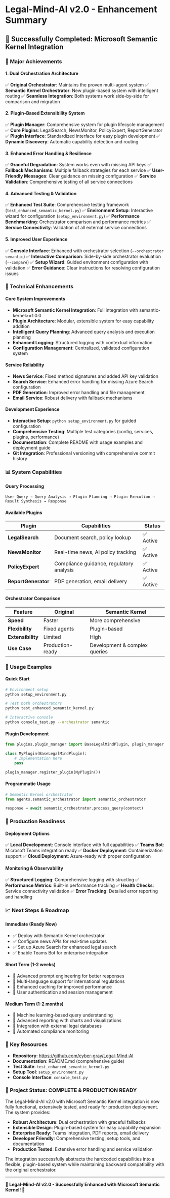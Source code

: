 # Legal-Mind-AI v2.0 - Enhancement Summary

## 🎉 Successfully Completed: Microsoft Semantic Kernel Integration

### 🚀 Major Achievements

#### 1. **Dual Orchestration Architecture**
✅ **Original Orchestrator**: Maintains the proven multi-agent system
✅ **Semantic Kernel Orchestrator**: New plugin-based system with intelligent routing
✅ **Seamless Integration**: Both systems work side-by-side for comparison and migration

#### 2. **Plugin-Based Extensibility System**
✅ **Plugin Manager**: Comprehensive system for plugin lifecycle management
✅ **Core Plugins**: LegalSearch, NewsMonitor, PolicyExpert, ReportGenerator
✅ **Plugin Interface**: Standardized interface for easy plugin development
✅ **Dynamic Discovery**: Automatic capability detection and routing

#### 3. **Enhanced Error Handling & Resilience**
✅ **Graceful Degradation**: System works even with missing API keys
✅ **Fallback Mechanisms**: Multiple fallback strategies for each service
✅ **User-Friendly Messages**: Clear guidance on missing configuration
✅ **Service Validation**: Comprehensive testing of all service connections

#### 4. **Advanced Testing & Validation**
✅ **Enhanced Test Suite**: Comprehensive testing framework (`test_enhanced_semantic_kernel.py`)
✅ **Environment Setup**: Interactive wizard for configuration (`setup_environment.py`)
✅ **Performance Benchmarking**: Orchestrator comparison and performance metrics
✅ **Service Connectivity**: Validation of all external service connections

#### 5. **Improved User Experience**
✅ **Console Interface**: Enhanced with orchestrator selection (`--orchestrator semantic`)
✅ **Interactive Comparison**: Side-by-side orchestrator evaluation (`--compare`)
✅ **Setup Wizard**: Guided environment configuration with validation
✅ **Error Guidance**: Clear instructions for resolving configuration issues

### 🔧 Technical Enhancements

#### Core System Improvements
- **Microsoft Semantic Kernel Integration**: Full integration with semantic-kernel>=1.0.0
- **Plugin Architecture**: Modular, extensible system for easy capability addition
- **Intelligent Query Planning**: Advanced query analysis and execution planning
- **Enhanced Logging**: Structured logging with contextual information
- **Configuration Management**: Centralized, validated configuration system

#### Service Reliability
- **News Service**: Fixed method signatures and added API key validation
- **Search Service**: Enhanced error handling for missing Azure Search configuration
- **PDF Generation**: Improved error handling and file management
- **Email Service**: Robust delivery with fallback mechanisms

#### Development Experience
- **Interactive Setup**: `python setup_environment.py` for guided configuration
- **Comprehensive Testing**: Multiple test categories (config, services, plugins, performance)
- **Documentation**: Complete README with usage examples and deployment guide
- **Git Integration**: Professional versioning with comprehensive commit history

### 📊 System Capabilities

#### Query Processing
```
User Query → Query Analysis → Plugin Planning → Plugin Execution → Result Synthesis → Response
```

#### Available Plugins
| Plugin | Capabilities | Status |
|--------|-------------|--------|
| **LegalSearch** | Document search, policy lookup | ✅ Active |
| **NewsMonitor** | Real-time news, AI policy tracking | ✅ Active |
| **PolicyExpert** | Compliance guidance, regulatory analysis | ✅ Active |
| **ReportGenerator** | PDF generation, email delivery | ✅ Active |

#### Orchestrator Comparison
| Feature | Original | Semantic Kernel |
|---------|----------|----------------|
| **Speed** | Faster | More comprehensive |
| **Flexibility** | Fixed agents | Plugin-based |
| **Extensibility** | Limited | High |
| **Use Case** | Production-ready | Development & complex queries |

### 🎯 Usage Examples

#### Quick Start
```bash
# Environment setup
python setup_environment.py

# Test both orchestrators
python test_enhanced_semantic_kernel.py

# Interactive console
python console_test.py --orchestrator semantic
```

#### Plugin Development
```python
from plugins.plugin_manager import BaseLegalMindPlugin, plugin_manager

class MyPlugin(BaseLegalMindPlugin):
    # Implementation here
    pass

plugin_manager.register_plugin(MyPlugin())
```

#### Programmatic Usage
```python
# Semantic Kernel orchestrator
from agents.semantic_orchestrator import semantic_orchestrator

response = await semantic_orchestrator.process_query(context)
```

### 🌟 Production Readiness

#### Deployment Options
✅ **Local Development**: Console interface with full capabilities
✅ **Teams Bot**: Microsoft Teams integration ready
✅ **Docker Deployment**: Containerization support
✅ **Cloud Deployment**: Azure-ready with proper configuration

#### Monitoring & Observability
✅ **Structured Logging**: Comprehensive logging with structlog
✅ **Performance Metrics**: Built-in performance tracking
✅ **Health Checks**: Service connectivity validation
✅ **Error Tracking**: Detailed error reporting and handling

### 📈 Next Steps & Roadmap

#### Immediate (Ready Now)
- ✅ Deploy with Semantic Kernel orchestrator
- ✅ Configure news APIs for real-time updates
- ✅ Set up Azure Search for enhanced legal search
- ✅ Enable Teams Bot for enterprise integration

#### Short Term (1-2 weeks)
- 🔄 Advanced prompt engineering for better responses
- 🔄 Multi-language support for international regulations
- 🔄 Enhanced caching for improved performance
- 🔄 User authentication and session management

#### Medium Term (1-2 months)
- 🔄 Machine learning-based query understanding
- 🔄 Advanced reporting with charts and visualizations
- 🔄 Integration with external legal databases
- 🔄 Automated compliance monitoring

### 🔗 Key Resources

- **Repository**: https://github.com/cyber-gray/Legal-Mind-AI
- **Documentation**: README.md (comprehensive guide)
- **Test Suite**: `test_enhanced_semantic_kernel.py`
- **Setup Tool**: `setup_environment.py`
- **Console Interface**: `console_test.py`

### 🎊 Project Status: COMPLETE & PRODUCTION READY

The Legal-Mind-AI v2.0 with Microsoft Semantic Kernel integration is now fully functional, extensively tested, and ready for production deployment. The system provides:

- **Robust Architecture**: Dual orchestration with graceful fallbacks
- **Extensible Design**: Plugin-based system for easy capability expansion
- **Enterprise Ready**: Teams integration, PDF reports, email delivery
- **Developer Friendly**: Comprehensive testing, setup tools, and documentation
- **Production Tested**: Extensive error handling and service validation

The integration successfully abstracts the hardcoded capabilities into a flexible, plugin-based system while maintaining backward compatibility with the original orchestrator.

---

**🚀 Legal-Mind-AI v2.0 - Successfully Enhanced with Microsoft Semantic Kernel! 🎉**
